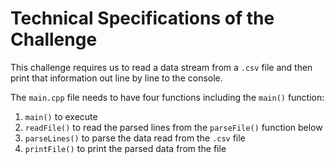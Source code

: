 # Technical Specifications of the Challenge

This challenge requires us to read a data stream from a `.csv` file and then print that information out line by line to the console.

The `main.cpp` file needs to have four functions including the `main()` function:

1. `main()` to execute
2. `readFile()` to read the parsed lines from the `parseFile()` function below
3. `parseLines()` to parse the data read from the `.csv` file 
4. `printFile()` to print the parsed data from the file